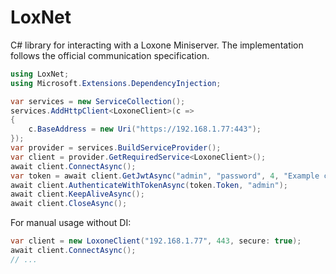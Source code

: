 # LoxNet

C# library for interacting with a Loxone Miniserver. The implementation follows the official communication specification.

```csharp
using LoxNet;
using Microsoft.Extensions.DependencyInjection;

var services = new ServiceCollection();
services.AddHttpClient<LoxoneClient>(c =>
{
    c.BaseAddress = new Uri("https://192.168.1.77:443");
});
var provider = services.BuildServiceProvider();
var client = provider.GetRequiredService<LoxoneClient>();
await client.ConnectAsync();
var token = await client.GetJwtAsync("admin", "password", 4, "Example client");
await client.AuthenticateWithTokenAsync(token.Token, "admin");
await client.KeepAliveAsync();
await client.CloseAsync();
```

For manual usage without DI:

```csharp
var client = new LoxoneClient("192.168.1.77", 443, secure: true);
await client.ConnectAsync();
// ...
```
